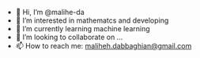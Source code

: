 - 👋 Hi, I’m @malihe-da
- 👀 I’m interested in mathematcs and developing
- 🌱 I’m currently learning machine learning
- 💞️ I’m looking to collaborate on ...
- 📫 How to reach me: maliheh.dabbaghian@gmail.com

<!---
malihe-da/malihe-da is a ✨ special ✨ repository because its `README.md` (this file) appears on your GitHub profile.
You can click the Preview link to take a look at your changes.
--->
